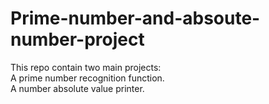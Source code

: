 # Prime-number-and-absoute-number-project
This repo contain two main projects: <br/>
A prime number recognition function. <br/>
A number absolute value printer.

